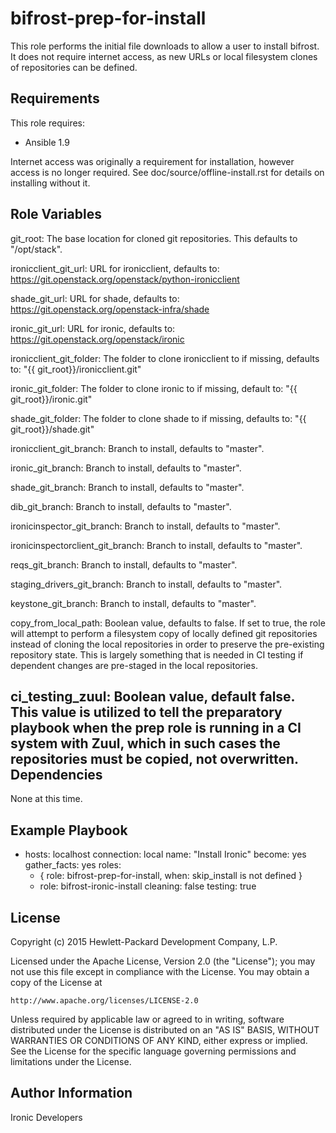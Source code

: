 bifrost-prep-for-install
========================

This role performs the initial file downloads to allow a user to install
bifrost.  It does not require internet access, as new URLs or local
filesystem clones of repositories can be defined.

Requirements
------------

This role requires:

- Ansible 1.9

Internet access was originally a requirement for installation, however access
is no longer required.  See doc/source/offline-install.rst for details on
installing without it.

Role Variables
--------------

git_root: The base location for cloned git repositories.  This defaults to
          "/opt/stack".

ironicclient_git_url: URL for ironicclient, defaults to:
                      https://git.openstack.org/openstack/python-ironicclient

shade_git_url: URL for shade, defaults to:
               https://git.openstack.org/openstack-infra/shade

ironic_git_url: URL for ironic, defaults to:
                https://git.openstack.org/openstack/ironic

ironicclient_git_folder: The folder to clone ironicclient to if missing,
                         defaults to: "{{ git_root}}/ironicclient.git"

ironic_git_folder: The folder to clone ironic to if missing, default to:
                   "{{ git_root}}/ironic.git"

shade_git_folder: The folder to clone shade to if missing, defaults to:
                  "{{ git_root}}/shade.git"

ironicclient_git_branch: Branch to install, defaults to "master".

ironic_git_branch: Branch to install, defaults to "master".

shade_git_branch: Branch to install, defaults to "master".

dib_git_branch: Branch to install, defaults to "master".

ironicinspector_git_branch: Branch to install, defaults to "master".

ironicinspectorclient_git_branch: Branch to install, defaults to "master".

reqs_git_branch: Branch to install, defaults to "master".

staging_drivers_git_branch: Branch to install, defaults to "master".

keystone_git_branch: Branch to install, defaults to "master".

copy_from_local_path: Boolean value, defaults to false. If set to true,
                      the role will attempt to perform a filesystem copy of
                      locally defined git repositories instead of cloning
                      the local repositories in order to preserve the
                      pre-existing repository state.  This is largely
                      something that is needed in CI testing if dependent
                      changes are pre-staged in the local repositories.

ci_testing_zuul: Boolean value, default false. This value is utilized
                 to tell the preparatory playbook when the prep role
                 is running in a CI system with Zuul, which in such
                 cases the repositories must be copied, not overwritten.
Dependencies
------------

None at this time.

Example Playbook
----------------

- hosts: localhost
  connection: local
  name: "Install Ironic"
  become: yes
  gather_facts: yes
  roles:
    - { role: bifrost-prep-for-install, when: skip_install is not defined }
    - role: bifrost-ironic-install
      cleaning: false
      testing: true

License
-------

Copyright (c) 2015 Hewlett-Packard Development Company, L.P.

Licensed under the Apache License, Version 2.0 (the "License");
you may not use this file except in compliance with the License.
You may obtain a copy of the License at

    http://www.apache.org/licenses/LICENSE-2.0

Unless required by applicable law or agreed to in writing, software
distributed under the License is distributed on an "AS IS" BASIS,
WITHOUT WARRANTIES OR CONDITIONS OF ANY KIND, either express or implied.
See the License for the specific language governing permissions and
limitations under the License.

Author Information
------------------

Ironic Developers
